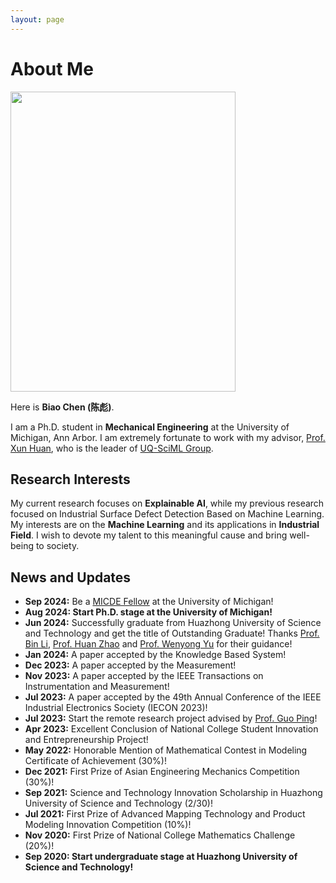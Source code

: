 ```yaml
---
layout: page
---
```


# About Me

<img src="https://max-chenb.github.io/BiaoChen.jpg" class="floatpic" width="360" height="480">

Here is **Biao Chen (陈彪)**.

I am a Ph.D. student in **Mechanical Engineering** at the University of Michigan, Ann Arbor. I am extremely fortunate to work with my advisor, [Prof. Xun Huan](https://uq.engin.umich.edu/people/xun-huan/), who is the leader of [UQ-SciML Group](https://uq.engin.umich.edu/).

## Research Interests

My current research focuses on **Explainable AI**, while my previous research focused on Industrial Surface Defect Detection Based on Machine Learning. My interests are on the **Machine Learning** and its applications in **Industrial Field**. I wish to devote my talent to this meaningful cause and bring well-being to society.

## News and Updates
- **Sep 2024:** Be a [MICDE Fellow](https://micde.umich.edu/member/biao-chen/) at the University of Michigan!
- **Aug 2024: Start Ph.D. stage at the University of Michigan!**
- **Jun 2024:** Successfully graduate from Huazhong University of Science and Technology and get the title of Outstanding Graduate! Thanks [Prof. Bin Li](http://english.mse.hust.edu.cn/info/1081/2036.htm), [Prof. Huan Zhao](http://english.mse.hust.edu.cn/info/1069/1170.htm) and [Prof. Wenyong Yu](http://english.mse.hust.edu.cn/info/1068/1178.htm) for their guidance!
- **Jan 2024:** A paper accepted by the Knowledge Based System!
- **Dec 2023:** A paper accepted by the Measurement!
- **Nov 2023:** A paper accepted by the IEEE Transactions on Instrumentation and Measurement!
- **Jul 2023:** A paper accepted by the 49th Annual Conference of the IEEE Industrial Electronics Society (IECON 2023)!
- **Jul 2023:** Start the remote research project advised by [Prof. Guo Ping](https://www.mccormick.northwestern.edu/research-faculty/directory/profiles/guo-ping.html)!
- **Apr 2023:** Excellent Conclusion of National College Student Innovation and Entrepreneurship Project!
- **May 2022:** Honorable Mention of Mathematical Contest in Modeling Certificate of Achievement (30%)!
- **Dec 2021:** First Prize of Asian Engineering Mechanics Competition (30%)!
- **Sep 2021:** Science and Technology Innovation Scholarship in Huazhong University of Science and Technology (2/30)!
- **Jul 2021:** First Prize of Advanced Mapping Technology and Product Modeling Innovation Competition (10%)!
- **Nov 2020:** First Prize of National College Mathematics Challenge (20%)!
- **Sep 2020: Start undergraduate stage at Huazhong University of Science and Technology!**